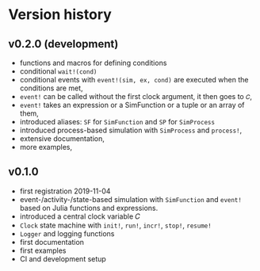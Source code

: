 # Version history

## v0.2.0 (development)
- functions and macros for defining conditions
- conditional `wait!(cond)`
- conditional events with `event!(sim, ex, cond)` are executed when the conditions are met,
- `event!` can be called without the first clock argument, it then goes to `𝐶`,
- `event!` takes an expression or a SimFunction or a tuple or an array of them,
- introduced aliases: `SF` for `SimFunction` and `SP` for `SimProcess`
- introduced process-based simulation with `SimProcess` and `process!`,
- extensive documentation,
- more examples,

## v0.1.0

- first registration 2019-11-04
- event-/activity-/state-based simulation with `SimFunction` and `event!` based on Julia functions and expressions.
- introduced a central clock variable 𝐶
- `Clock` state machine with `init!`, `run!`, `incr!`, `stop!`, `resume!`
- `Logger` and logging functions
- first documentation
- first examples
- CI and development setup
